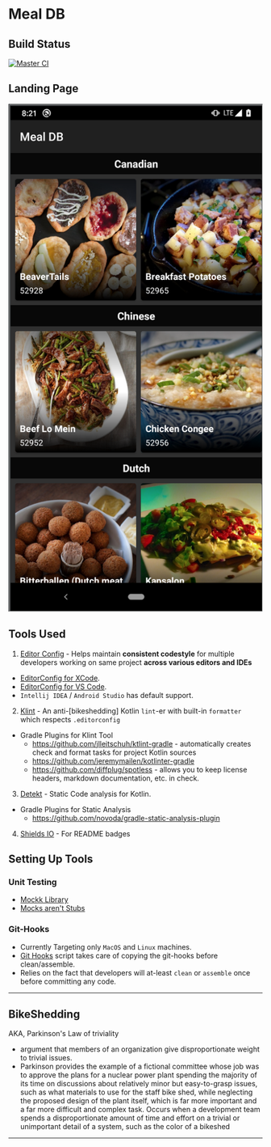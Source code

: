# Meal DB

## Build Status

[![Master CI](https://img.shields.io/circleci/build/github/ckarthickit2/android-best-practices/master)](https://circleci.com/gh/ckarthickit2/android-best-practices/tree/master)

## Landing Page 

![MealDB Landing Page][meal_db_catalog]

## Tools Used

1. [Editor Config][editor_config] - Helps maintain __consistent codestyle__ for multiple developers
working on same project __across various editors and IDEs__
- [EditorConfig for XCode][editor_config_xcode].
- [EditorConfig for VS Code][editor_config_vscode].
- `Intellij IDEA` / `Android Studio` has default support.

2. [Klint][klint] - An anti-[bikeshedding] Kotlin `lint`-er with built-in `formatter` which respects `.editorconfig`
- Gradle Plugins for Klint Tool
	- https://github.com/jlleitschuh/ktlint-gradle - automatically creates check and format tasks for project Kotlin sources
	- https://github.com/jeremymailen/kotlinter-gradle
	- https://github.com/diffplug/spotless - allows you to keep license headers, markdown documentation, etc. in check.
3. [Detekt][detekt] - Static Code analysis for Kotlin.
- Gradle Plugins for Static Analysis
	- https://github.com/novoda/gradle-static-analysis-plugin
4. [Shields IO][shields_io] - For README badges

## Setting Up Tools

### Unit Testing

- [Mockk Library][mockk]
- [Mocks aren't Stubs][mock_vs_stubs]

### Git-Hooks

-  Currently Targeting only `MacOS` and `Linux` machines.
-  [Git Hooks][git_hooks_gradle] script takes care of copying the git-hooks before clean/assemble.
- Relies on the fact that developers will at-least `clean` or `assemble` once before committing any code.

---

## BikeShedding
AKA, Parkinson's Law of triviality
- argument that members of an organization give disproportionate weight to trivial issues.
- Parkinson provides the example of a fictional committee whose job was to approve the plans for a nuclear power plant spending the majority of its time on discussions about relatively minor but easy-to-grasp issues, such as what materials to use for the staff bike shed, while neglecting the proposed design of the plant itself, which is far more important and a far more difficult and complex task.
Occurs when a development team spends a disproportionate amount of time and effort on a trivial or unimportant detail of a system, such as the color of a bikeshed

---

[editor_config]: https://editorconfig.org/
[klint]: https://github.com/pinterest/ktlint
[detekt]: https://github.com/arturbosch/detekt
[editor_config_vscode]: https://marketplace.visualstudio.com/items?itemName=EditorConfig.EditorConfig
[editor_config_xcode]: https://github.com/MarcoSero/EditorConfig-Xcode
[shields_io]: https://shields.io/
[git_hooks_gradle]: team-props/git-hooks.gradle
[meal_db_catalog]: art/mealdb-catalog.png
[mockk]: https://github.com/mockk/mockk
[mock_vs_stubs]: https://martinfowler.com/articles/mocksArentStubs.html#TheDifferenceBetweenMocksAndStubs
